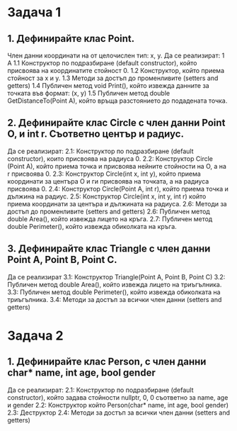 # Задача 1
## 1. Дефинирайте клас Point.
Член данни координати на от целочислен тип: x, y.
Да се реализират:
1 А
  1.1 Конструктор по подразбиране (default constructor), който присвоява на координатите стойност 0.
  1.2 Конструктор, който приема стойност за x и y. 
  1.3 Методи за достъп до променливите (setters and getters)
  1.4 Публичен метод void Print(), който извежда данните за точката във формат: (x, y)
  1.5 Публичен метод double GetDistanceTo(Point A), който връща разстоянието до подадената точка.

## 2. Дефинирайте клас Circle с член данни Point O, и int r. Съответно център и радиус.
Да се реализират:
2.1: Конструктор по подразбиране (default constructor), които присвоява на радиуса 0.
2.2: Конструктор Circle (Point A), който приема точка и присвоява нейните стойности на O, а на r присвоява 0.
2.3: Конструктор Circle(int x, int y), който приема координати за центъра O и ги присвоява на точката, а на радиуса присвоява 0.
2.4: Конструктор Circle(Point A, int r), който приема точка и дължина на радиус.
2.5: Конструктор Circle(int x, int y, int r) който приема координати за центъра и дължината на радиуса.
2.6: Методи за достъп до променливите (setters and getters)
2.6: Публичен метод double Area(), който извежда лицето на кръга.
2.7: Публичен метод double Perimeter(), който извежда обиколката на кръга.

## 3. Дефинирайте клас Triangle с член данни Point A, Point B, Point C.
Да се реализират
3.1: Конструктор Triangle(Point A, Point B, Point C)
3.2: Публичен метод double Area(), който извежда лицето на триъгълника.
3.3: Публичен метод double Perimeter(), който извежда обиколката на триъгълника.
3.4: Методи за достъп за всички член данни (setters and getters)
# Задача 2
## 1. Дефинирайте клас Person, с член данни char* name, int age, bool gender
Да се реализират:
2.1: Конструктор по подразбиране (default constructor), който задава стойности nullptr, 0, 0 съответно за name, age и gender
2.2: Конструктор който Person(char* name, int age, bool gender)
2.3: Деструктор
2.4: Методи за достъп за всички член данни (setters and getters)
